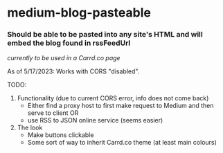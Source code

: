 # medium-blog-pasteable
### Should be able to be pasted into any site's HTML and will embed the blog found in rssFeedUrl

*currently to be used in a Carrd.co page*

As of 5/17/2023:
Works with CORS "disabled". 

TODO:
1. Functionality (due to current CORS error, info does not come back)
    * Either find a proxy host to first make request to Medium and then serve to client OR
    * use RSS to JSON online service (seems easier)
2. The look
    * Make buttons clickable
    * Some sort of way to inherit Carrd.co theme (at least main colours)



